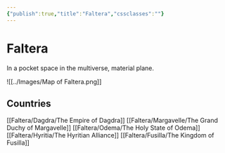```yaml
---
{"publish":true,"title":"Faltera","cssclasses":""}
---
```


# Faltera
In a pocket space in the multiverse, material plane.

![[../Images/Map of Faltera.png]]

## Countries
[[Faltera/Dagdra/The Empire of Dagdra]]
[[Faltera/Margavelle/The Grand Duchy of Margavelle]]
[[Faltera/Odema/The Holy State of Odema]]
[[Faltera/Hyritia/The Hyritian Alliance]]
[[Faltera/Fusilla/The Kingdom of Fusilla]] 